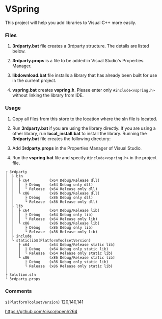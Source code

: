 # VSpring
This project will help you add libraries to Visual C++ more easily.

### Files

1. **3rdparty.bat** file creates a 3rdparty structure. The details are listed below.

2. **3rdparty.props** is a file to be added in Visual Studio's Properties Manager.

3. **libdownload.bat** file installs a library that has already been built for use in the current project.

4. **vspring.bat** creates **vspring.h**. Please enter only `#include<vspring.h>` without linking the library from IDE.

### Usage

1. Copy all files from this store to the location where the sln file is located.

2. Run **3rdparty.bat** if you are using the library directly.
If you are using a other library, run **local_install.bat** to install the library.
Running the **3rdparty.bat** file creates the following directory:

3. Add **3rdparty.props** in the Properties Manager of Visual Studio.

4. Run the **vspring.bat** file and specify `#include<vspring.h>` in the project file.

```
┌ 3rdparty
│  ├ bin
│  │  ├ x64         (x64 Debug/Release dll)
│  │  │  ├ Debug    (x64 Debug only dll)
│  │  │  └ Release  (x64 Release only dll)
│  │  └ x86         (x86 Debug/Release dll)
│  │     ├ Debug    (x86 Debug only dll)
│  │     └ Release  (x86 Release only dll)
│  ├ lib
│  │  ├ x64         (x64 Debug/Release lib)
│  │  │  ├ Debug    (x64 Debug only lib)
│  │  │  └ Release  (x64 Release only lib)
│  │  └ x86         (x86 Debug/Release lib)
│  │     ├ Debug    (x86 Debug only lib)
│  │     └ Release  (x86 Release only lib)
│  ├ include
│  └ staticlib$(PlatformToolsetVersion)
│     ├ x64         (x64 Debug/Release static lib)
│     │  ├ Debug    (x64 Debug only static lib)
│     │  └ Release  (x64 Release only static lib)
│     └ x86         (x86 Debug/Release static lib)
│        ├ Debug    (x86 Debug only static lib)
│        └ Release  (x86 Release only static lib)
│  
├ Solution.sln
└ 3rdparty.props
```

### Comments

`$(PlatformToolsetVersion)` 120,140,141

https://github.com/cisco/openh264

 
